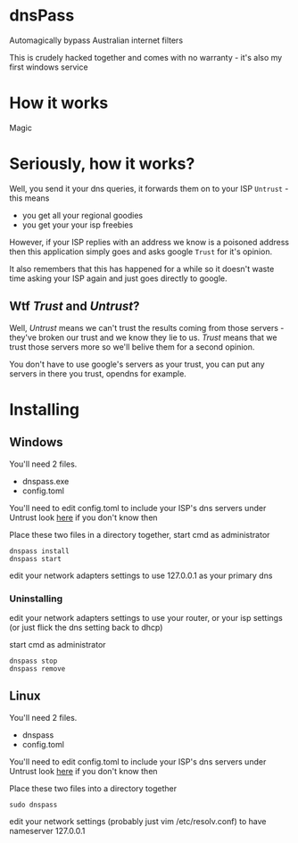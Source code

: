 # dnsPass

Automagically bypass Australian internet filters

This is crudely hacked together and comes with no warranty - it's also my first windows service

# How it works

Magic

# Seriously, how it works?

Well, you send it your dns queries, it forwards them on to your ISP `Untrust` - this means

 * you get all your regional goodies
 * you get your your isp freebies

However, if your ISP replies with an address we know is a poisoned address then
this application simply goes and asks google `Trust` for it's opinion.

It also remembers that this has happened for a while so it doesn't waste time asking your
ISP again and just goes directly to google.

## Wtf _Trust_ and _Untrust_?

Well, _Untrust_ means we can't trust the results coming from those servers - they've broken our trust and we know they lie to us.
_Trust_ means that we trust those servers more so we'll belive them for a second opinion.

You don't have to use google's servers as your trust, you can put any servers in there you trust, opendns for example.

# Installing

## Windows

You'll need 2 files.

 * dnspass.exe
 * config.toml

You'll need to edit config.toml to include your ISP's dns servers under Untrust look [here](https://www.whatsmydns.net/dns/australia) if you don't know then

Place these two files in a directory together, start cmd as administrator

```
dnspass install
dnspass start
```

edit your network adapters settings to use 127.0.0.1 as your primary dns

### Uninstalling

edit your network adapters settings to use your router, or your isp settings (or just flick the dns setting back to dhcp)

start cmd as administrator

```
dnspass stop
dnspass remove
```

## Linux

You'll need 2 files.

 * dnspass
 * config.toml

You'll need to edit config.toml to include your ISP's dns servers under Untrust look [here](https://www.whatsmydns.net/dns/australia) if you don't know then

Place these two files into a directory together

```
sudo dnspass
```

edit your network settings (probably just vim /etc/resolv.conf) to have nameserver 127.0.0.1